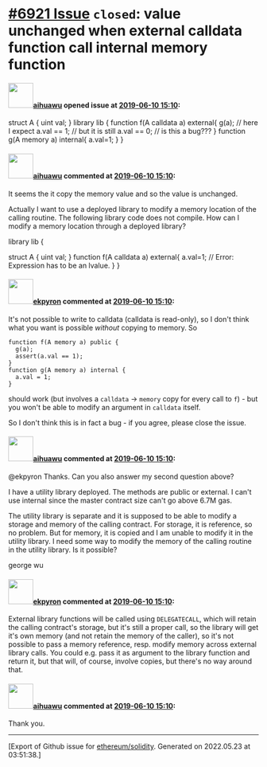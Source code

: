 # [\#6921 Issue](https://github.com/ethereum/solidity/issues/6921) `closed`: value unchanged when external calldata function call internal memory function

#### <img src="https://avatars.githubusercontent.com/u/40734222?v=4" width="50">[aihuawu](https://github.com/aihuawu) opened issue at [2019-06-10 15:10](https://github.com/ethereum/solidity/issues/6921):

struct A {
     uint val;
}
library lib {
 function f(A calldata a) external{
   g(a);
   // here I expect a.val == 1;
   // but it is still a.val == 0;
   // is this a bug???
 }
 function g(A memory a) internal{
   a.val=1;
 }
}

#### <img src="https://avatars.githubusercontent.com/u/40734222?v=4" width="50">[aihuawu](https://github.com/aihuawu) commented at [2019-06-10 15:10](https://github.com/ethereum/solidity/issues/6921#issuecomment-500729455):

It seems the it copy the memory value and so the value is unchanged.

Actually I want to use a deployed library to modify a memory location of the calling routine.
The following library code does not compile.
How can I modify a memory location through a deployed library?

library lib {

struct A {
uint val;
}
function f(A calldata a) external{
a.val=1; // Error: Expression has to be an lvalue.
}
}

#### <img src="https://avatars.githubusercontent.com/u/1347491?v=4" width="50">[ekpyron](https://github.com/ekpyron) commented at [2019-06-10 15:10](https://github.com/ethereum/solidity/issues/6921#issuecomment-500776483):

It's not possible to write to calldata (calldata is read-only), so I don't think what you want is possible *without* copying to memory. So
```
function f(A memory a) public {
  g(a);
  assert(a.val == 1);
}
function g(A memory a) internal {
  a.val = 1;
}
```
should work (but involves a ``calldata`` -> ``memory`` copy for every call to ``f``) - but you won't be able to modify an argument in ``calldata`` itself.

So I don't think this is in fact a bug - if you agree, please close the issue.

#### <img src="https://avatars.githubusercontent.com/u/40734222?v=4" width="50">[aihuawu](https://github.com/aihuawu) commented at [2019-06-10 15:10](https://github.com/ethereum/solidity/issues/6921#issuecomment-500780778):

@ekpyron 
Thanks.
Can you also answer my second question above?

I have a utility library deployed.  The methods are public or external.
I can't use internal since the master contract size can't go above 6.7M gas.

The utility library is separate and 
it is supposed to be able to modify a storage and memory of the calling contract.
For storage, it is reference, so no problem.
But for memory, it is copied and I am unable to modify it in the utility library.
I need some way to modify the memory of the calling routine in the utility library.
Is it possible?

george wu

#### <img src="https://avatars.githubusercontent.com/u/1347491?v=4" width="50">[ekpyron](https://github.com/ekpyron) commented at [2019-06-10 15:10](https://github.com/ethereum/solidity/issues/6921#issuecomment-500783379):

External library functions will be called using ``DELEGATECALL``, which will retain the calling contract's storage, but it's still a proper call, so the library will get it's own memory (and not retain the memory of the caller), so it's not possible to pass a memory reference, resp. modify memory across external library calls. You could e.g. pass it as argument to the library function and return it, but that will, of course, involve copies, but there's no way around that.

#### <img src="https://avatars.githubusercontent.com/u/40734222?v=4" width="50">[aihuawu](https://github.com/aihuawu) commented at [2019-06-10 15:10](https://github.com/ethereum/solidity/issues/6921#issuecomment-500784303):

Thank you.


-------------------------------------------------------------------------------



[Export of Github issue for [ethereum/solidity](https://github.com/ethereum/solidity). Generated on 2022.05.23 at 03:51:38.]
